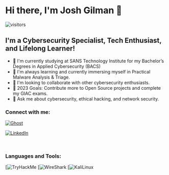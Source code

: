 # Hi there, I'm Josh Gilman 👋

![visitors](https://visitor-badge.glitch.me/badge?page_id=[WhiteRqbbitt].[WhiteRqbbitt])

## I'm a Cybersecurity Specialist, Tech Enthusiast, and Lifelong Learner!

- 🔭 I'm currently studying at SANS Technology Institute for my Bachelor’s Degrees in Applied Cybersecurity (BACS)
- 🌱 I'm always learning and currently immersing myself in Practical Malware Analysis & Triage.
- 👯 I'm looking to collaborate with other cybersecurity enthusiasts.
- 🥅 2023 Goals: Contribute more to Open Source projects and complete my GIAC exams.
- 💬 Ask me about cybersecurity, ethical hacking, and network security.

### Connect with me:

[![Ghost](https://img.shields.io/badge/Ghost-000?style=for-the-badge&logo=ghost&logoColor=yellow)](https://whiterqbbit.com)

[![LinkedIn](https://img.shields.io/badge/LinkedIn-0077B5?style=for-the-badge&logo=linkedin&logoColor=white)](https://linkedin.com/in/joshua-gilman)

<br />

### Languages and Tools:

[![TryHackMe](https://img.shields.io/badge/-TryHackMe-%23212C42?style=for-the-badge&logo=tryhackme&logoColor=white)
[![WireShark](https://img.shields.io/badge/-Wireshark-%231679A7?style=for-the-badge&logo=wireshark&logoColor=white)
[![KaliLinux](https://img.shields.io/badge/-Kali%20Linux-%23557C94?style=for-the-badge&logo=kalilinux&logoColor=white)

<!-- You can use https://simpleicons.org/ to get icons for the languages and tools. -->

<!-- Some examples:
<img align="left" alt="Python" width="26px" src="https://raw.githubusercontent.com/jmnote/z-icons/master/svg/python.svg" />
<img align="left" alt="Wireshark" width="26px" src="https://upload.wikimedia.org/wikipedia/commons/2/20/Wireshark_Logo.svg" />
<img align="left" alt="Git" width="26px" src="https://raw.githubusercontent.com/jmnote/z-icons/master/svg/git.svg" />
-->

<br />
<br />

<!--START_SECTION:waka-->
<!-- You can use https://github.com/anmol098/waka-readme-stats for this section. -->
<!--END_SECTION:waka-->

[website]: https://whiterqbbit.com
[linkedin]: https://linkedin.com/in/your-username
